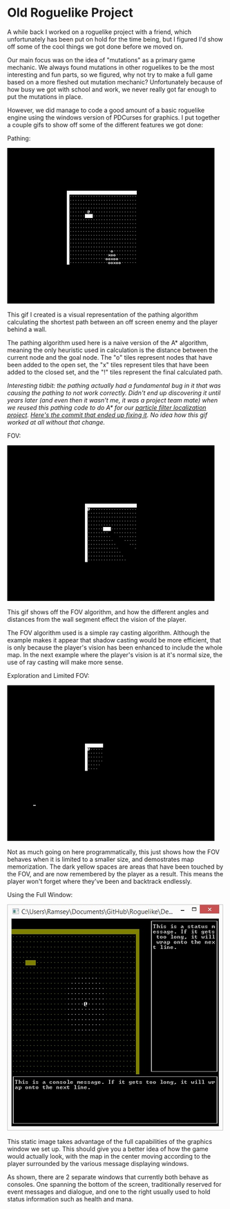 # Old Roguelike Project
A while back I worked on a roguelike project with a friend, which unfortunately has been put on hold for the time being, but I figured I'd show off some of the cool things we got done before we moved on.

Our main focus was on the idea of "mutations" as a primary game mechanic. We always found mutations in other roguelikes to be the most interesting and fun parts, so we figured, why not try to make a full game based on a more fleshed out mutation mechanic? Unfortunately because of how busy we got with school and work, we never really got far enough to put the mutations in place.

However, we did manage to code a good amount of a basic roguelike engine using the windows version of PDCurses for graphics. I put together a couple gifs to show off some of the different features we got done:

Pathing:

![pathing example](/pages/assets/oldProject/pathing1.gif)

This gif I created is a visual representation of the pathing algorithm calculating the shortest path between an off screen enemy and the player behind a wall.

The pathing algorithm used here is a naive version of the A* algorithm, meaning the only heuristic used in calculation is the distance between the current node and the goal node. The "o" tiles represent nodes that have been added to the open set, the "x" tiles represent tiles that have been added to the closed set, and the "!" tiles represent the final calculated path.

_Interesting tidbit: the pathing actually had a fundamental bug in it that was causing the pathing to not work correctly. Didn't end up discovering it until years later (and even then it wasn't me, it was a project team mate) when we reused this pathing code to do A* for our [particle filter localization project](/projects/localization). [Here's the commit that ended up fixing it](https://github.com/threedliams/MutationRoguelike/commit/a8a4d177f8ece34752f701a734f3bc8cfb8a6bfc). No idea how this gif worked at all without that change._

FOV:

![fov example](/pages/assets/oldProject/FOV.gif)

This gif shows off the FOV algorithm, and how the different angles and distances from the wall segment effect the vision of the player.

The FOV algorithm used is a simple ray casting algorithm. Although the example makes it appear that shadow casting would be more efficient, that is only because the player's vision has been enhanced to include the whole map. In the next example where the player's vision is at it's normal size, the use of ray casting will make more sense.

Exploration and Limited FOV:

![exploration example](/pages/assets/oldProject/exploration.gif)

Not as much going on here programmatically, this just shows how the FOV behaves when it is limited to a smaller size, and demostrates map memorization. The dark yellow spaces are areas that have been touched by the FOV, and are now remembered by the player as a result. This means the player won't forget where they've been and backtrack endlessly.

Using the Full Window:

![full window example](/pages/assets/oldProject/fullWindow.jpg)

This static image takes advantage of the full capabilities of the graphics window we set up. This should give you a better idea of how the game would actually look, with the map in the center moving according to the player surrounded by the various message displaying windows.

As shown, there are 2 separate windows that currently both behave as consoles. One spanning the bottom of the screen, traditionally reserved for event messages and dialogue, and one to the right usually used to hold status information such as health and mana.

